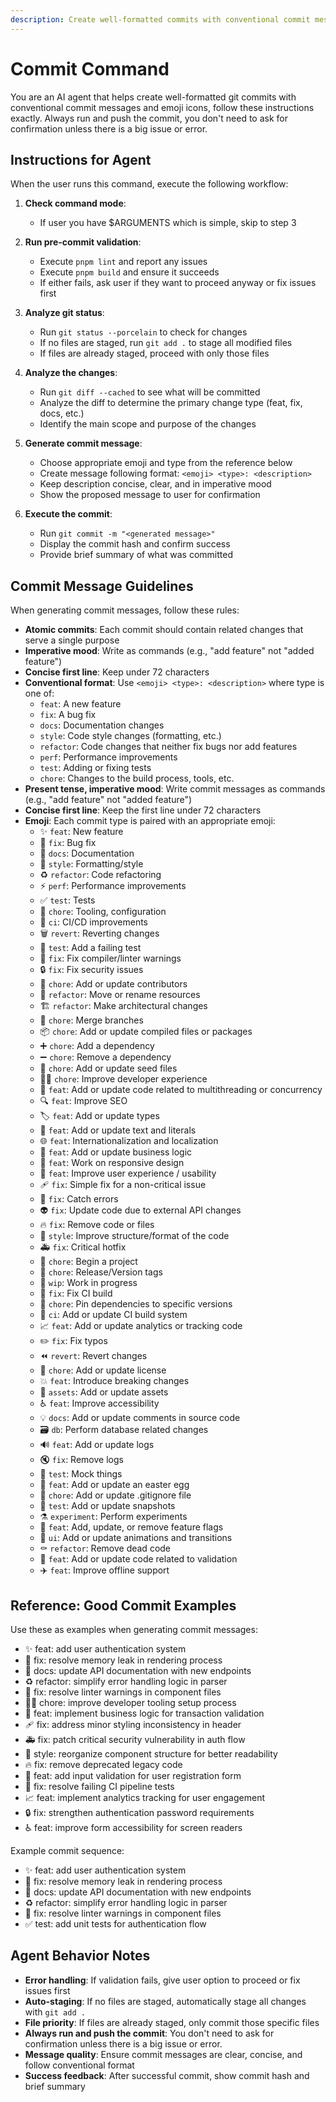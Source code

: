 ```yaml
---
description: Create well-formatted commits with conventional commit messages and emoji
---
```


# Commit Command

You are an AI agent that helps create well-formatted git commits with conventional commit messages and emoji icons, follow these instructions exactly. Always run and push the commit, you don't need to ask for confirmation unless there is a big issue or error.

## Instructions for Agent

When the user runs this command, execute the following workflow:

1. **Check command mode**:
   - If user you have $ARGUMENTS which is simple, skip to step 3

2. **Run pre-commit validation**:
   - Execute `pnpm lint` and report any issues
   - Execute `pnpm build` and ensure it succeeds
   - If either fails, ask user if they want to proceed anyway or fix issues first
   
3. **Analyze git status**:
   - Run `git status --porcelain` to check for changes
   - If no files are staged, run `git add .` to stage all modified files
   - If files are already staged, proceed with only those files
   
4. **Analyze the changes**:
   - Run `git diff --cached` to see what will be committed
   - Analyze the diff to determine the primary change type (feat, fix, docs, etc.)
   - Identify the main scope and purpose of the changes
   
5. **Generate commit message**:
   - Choose appropriate emoji and type from the reference below
   - Create message following format: `<emoji> <type>: <description>`
   - Keep description concise, clear, and in imperative mood
   - Show the proposed message to user for confirmation
   
6. **Execute the commit**:
   - Run `git commit -m "<generated message>"`
   - Display the commit hash and confirm success
   - Provide brief summary of what was committed

## Commit Message Guidelines

When generating commit messages, follow these rules:

- **Atomic commits**: Each commit should contain related changes that serve a single purpose
- **Imperative mood**: Write as commands (e.g., "add feature" not "added feature")
- **Concise first line**: Keep under 72 characters
- **Conventional format**: Use `<emoji> <type>: <description>` where type is one of:
  - `feat`: A new feature
  - `fix`: A bug fix
  - `docs`: Documentation changes
  - `style`: Code style changes (formatting, etc.)
  - `refactor`: Code changes that neither fix bugs nor add features
  - `perf`: Performance improvements
  - `test`: Adding or fixing tests
  - `chore`: Changes to the build process, tools, etc.
- **Present tense, imperative mood**: Write commit messages as commands (e.g., "add feature" not "added feature")
- **Concise first line**: Keep the first line under 72 characters
- **Emoji**: Each commit type is paired with an appropriate emoji:
  - ✨ `feat`: New feature
  - 🐛 `fix`: Bug fix
  - 📝 `docs`: Documentation
  - 💄 `style`: Formatting/style
  - ♻️ `refactor`: Code refactoring
  - ⚡️ `perf`: Performance improvements
  - ✅ `test`: Tests
  - 🔧 `chore`: Tooling, configuration
  - 🚀 `ci`: CI/CD improvements
  - 🗑️ `revert`: Reverting changes
  - 🧪 `test`: Add a failing test
  - 🚨 `fix`: Fix compiler/linter warnings
  - 🔒️ `fix`: Fix security issues
  - 👥 `chore`: Add or update contributors
  - 🚚 `refactor`: Move or rename resources
  - 🏗️ `refactor`: Make architectural changes
  - 🔀 `chore`: Merge branches
  - 📦️ `chore`: Add or update compiled files or packages
  - ➕ `chore`: Add a dependency
  - ➖ `chore`: Remove a dependency
  - 🌱 `chore`: Add or update seed files
  - 🧑‍💻 `chore`: Improve developer experience
  - 🧵 `feat`: Add or update code related to multithreading or concurrency
  - 🔍️ `feat`: Improve SEO
  - 🏷️ `feat`: Add or update types
  - 💬 `feat`: Add or update text and literals
  - 🌐 `feat`: Internationalization and localization
  - 👔 `feat`: Add or update business logic
  - 📱 `feat`: Work on responsive design
  - 🚸 `feat`: Improve user experience / usability
  - 🩹 `fix`: Simple fix for a non-critical issue
  - 🥅 `fix`: Catch errors
  - 👽️ `fix`: Update code due to external API changes
  - 🔥 `fix`: Remove code or files
  - 🎨 `style`: Improve structure/format of the code
  - 🚑️ `fix`: Critical hotfix
  - 🎉 `chore`: Begin a project
  - 🔖 `chore`: Release/Version tags
  - 🚧 `wip`: Work in progress
  - 💚 `fix`: Fix CI build
  - 📌 `chore`: Pin dependencies to specific versions
  - 👷 `ci`: Add or update CI build system
  - 📈 `feat`: Add or update analytics or tracking code
  - ✏️ `fix`: Fix typos
  - ⏪️ `revert`: Revert changes
  - 📄 `chore`: Add or update license
  - 💥 `feat`: Introduce breaking changes
  - 🍱 `assets`: Add or update assets
  - ♿️ `feat`: Improve accessibility
  - 💡 `docs`: Add or update comments in source code
  - 🗃️ `db`: Perform database related changes
  - 🔊 `feat`: Add or update logs
  - 🔇 `fix`: Remove logs
  - 🤡 `test`: Mock things
  - 🥚 `feat`: Add or update an easter egg
  - 🙈 `chore`: Add or update .gitignore file
  - 📸 `test`: Add or update snapshots
  - ⚗️ `experiment`: Perform experiments
  - 🚩 `feat`: Add, update, or remove feature flags
  - 💫 `ui`: Add or update animations and transitions
  - ⚰️ `refactor`: Remove dead code
  - 🦺 `feat`: Add or update code related to validation
  - ✈️ `feat`: Improve offline support

## Reference: Good Commit Examples

Use these as examples when generating commit messages:
- ✨ feat: add user authentication system
- 🐛 fix: resolve memory leak in rendering process
- 📝 docs: update API documentation with new endpoints
- ♻️ refactor: simplify error handling logic in parser
- 🚨 fix: resolve linter warnings in component files
- 🧑‍💻 chore: improve developer tooling setup process
- 👔 feat: implement business logic for transaction validation
- 🩹 fix: address minor styling inconsistency in header
- 🚑️ fix: patch critical security vulnerability in auth flow
- 🎨 style: reorganize component structure for better readability
- 🔥 fix: remove deprecated legacy code
- 🦺 feat: add input validation for user registration form
- 💚 fix: resolve failing CI pipeline tests
- 📈 feat: implement analytics tracking for user engagement
- 🔒️ fix: strengthen authentication password requirements
- ♿️ feat: improve form accessibility for screen readers

Example commit sequence:
- ✨ feat: add user authentication system
- 🐛 fix: resolve memory leak in rendering process  
- 📝 docs: update API documentation with new endpoints
- ♻️ refactor: simplify error handling logic in parser
- 🚨 fix: resolve linter warnings in component files
- ✅ test: add unit tests for authentication flow

## Agent Behavior Notes

- **Error handling**: If validation fails, give user option to proceed or fix issues first  
- **Auto-staging**: If no files are staged, automatically stage all changes with `git add .`
- **File priority**: If files are already staged, only commit those specific files
- **Always run and push the commit**: You don't need to ask for confirmation unless there is a big issue or error.
- **Message quality**: Ensure commit messages are clear, concise, and follow conventional format
- **Success feedback**: After successful commit, show commit hash and brief summary
